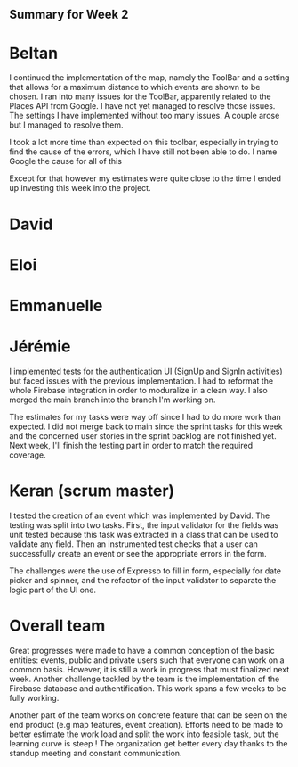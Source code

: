 ## Summary for Week 2

# Beltan

I continued the implementation of the map, namely the ToolBar and a setting that allows for a maximum distance to which
events are shown to be chosen. I ran into many issues for the ToolBar, apparently related to the Places API from Google.
I have not yet managed to resolve those issues.
The settings I have implemented without too many issues. A couple arose but I managed to resolve them.

I took a lot more time than expected on this toolbar, especially in trying to find the cause of the errors, which I have still
not been able to do. I name Google the cause for all of this

Except for that however my estimates were quite close to the time I ended up investing this week into the project.

# David

# Eloi

# Emmanuelle

# Jérémie

I implemented tests for the authentication UI (SignUp and SignIn activities) but faced issues with the previous implementation. I had to reformat the whole Firebase integration in order to moduralize in a clean way. I also merged the main branch into the branch I'm working on.

The estimates for my tasks were way off since I had to do more work than expected. I did not merge back to main since the sprint tasks for this week and the concerned user stories in the sprint backlog are not finished yet. Next week, I'll finish the testing part in order to match the required coverage. 

# Keran (scrum master)

I tested the creation of an event which was implemented by David. The testing was split into two tasks. First, the input validator for the fields was unit tested because this task was extracted in a class that can be used to validate any field. Then an instrumented test checks that a user can successfully create an event or see the appropriate errors in the form.

The challenges were the use of Expresso to fill in form, especially for date picker and spinner, and the refactor of the input validator to separate the logic part of the UI one.

# Overall team

Great progresses were made to have a common conception of the basic entities: events, public and private users such that everyone can work on a common basis. However, it is still a work in progress that must finalized next week. Another challenge tackled by the team is the implementation of the Firebase database and authentification. This work spans a few weeks to be fully working.

Another part of the team works on concrete feature that can be seen on the end product (e.g map features, event creation). Efforts need to be made to better estimate the work load and split the work into feasible task, but the learning curve is steep ! The organization get better every day thanks to the standup meeting and constant communication.
